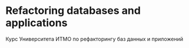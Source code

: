 # Refactoring databases and applications
 Курс Университета ИТМО по рефакторингу баз данных и приложений
